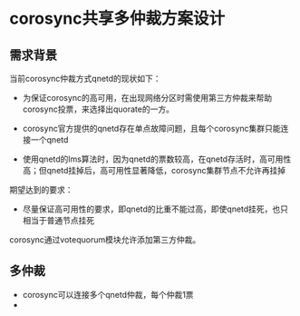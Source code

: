 # corosync共享多仲裁方案设计

## 需求背景

当前corosync仲裁方式qnetd的现状如下：

- 为保证corosync的高可用，在出现网络分区时需使用第三方仲裁来帮助corosync投票，来选择出quorate的一方。

- corosync官方提供的qnetd存在单点故障问题，且每个corosync集群只能连接一个qnetd
- 使用qnetd的lms算法时，因为qnetd的票数较高，在qnetd存活时，高可用性高；但qnetd挂掉后，高可用性显著降低，corosync集群节点不允许再挂掉

期望达到的要求：

- 尽量保证高可用性的要求，即qnetd的比重不能过高，即使qnetd挂死，也只相当于普通节点挂死

corosync通过votequorum模块允许添加第三方仲裁。

## 多仲裁

- corosync可以连接多个qnetd仲裁，每个仲裁1票
- 